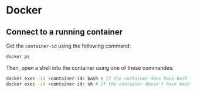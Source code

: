 # Docker

## Connect to a running container

Get the `container-id` using the following command:

```bash
docker ps
```

Then, open a shell into the container using one of these commandes:

```bash
docker exec -it <container-id> bash # If the container does have bash installed
docker exec -it <container-id> sh # If the container doesn't have bash installed
```
